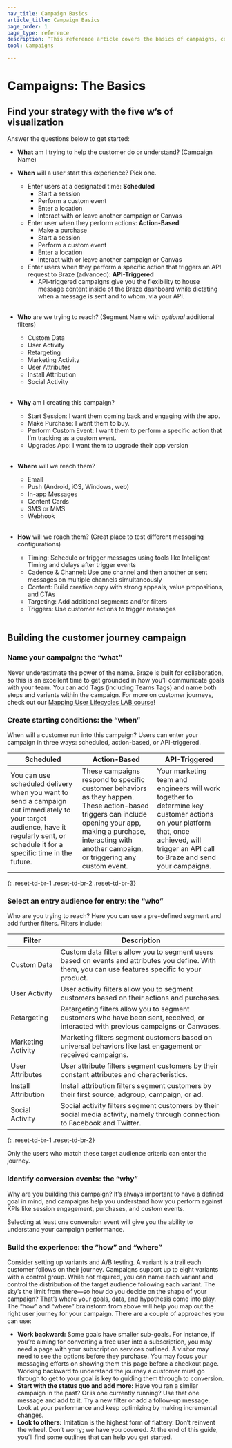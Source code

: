 ```yaml
---
nav_title: Campaign Basics
article_title: Campaign Basics
page_order: 1
page_type: reference
description: “This reference article covers the basics of campaigns, covering various questions you should ask yourself as you set up your first campaigns.”
tool: Campaigns

---
```


# Campaigns: The Basics

## Find your strategy with the five w’s of visualization

Answer the questions below to get started:

* __What__ am I trying to help the customer do or understand? (Campaign Name)

* __When__ will a user start this experience? Pick one.
  * Enter users at a designated time: __Scheduled__
    * Start a session
    * Perform a custom event
    * Enter a location
    * Interact with or leave another campaign or Canvas
  * Enter user when they perform actions: __Action-Based__
    * Make a purchase
    * Start a session
    * Perform a custom event
    * Enter a location
    * Interact with or leave another campaign or Canvas
  * Enter users when they perform a specific action that triggers an API request to Braze (advanced): __API-Triggered__
    * API-triggered campaigns give you the flexibility to house message content inside of the Braze dashboard while dictating when a message is sent and to whom, via your API.<br><br>

* __Who__ are we trying to reach? (Segment Name with _optional_ additional filters)
  * Custom Data
  * User Activity
  * Retargeting
  * Marketing Activity
  * User Attributes
  * Install Attribution
  * Social Activity<br><br>

* __Why__ am I creating this campaign?
  * Start Session: I want them coming back and engaging with the app.
  * Make Purchase: I want them to buy.
  * Perform Custom Event: I want them to perform a specific action that I’m tracking as a custom event.
  * Upgrades App: I want them to upgrade their app version<br><br>

* __Where__ will we reach them?
  * Email
  * Push (Android, iOS, Windows, web)
  * In-app Messages
  * Content Cards
  * SMS or MMS
  * Webhook<br><br>

* __How__ will we reach them? (Great place to test different messaging configurations)
  * Timing: Schedule or trigger messages using tools like Intelligent Timing and delays after trigger events
  * Cadence & Channel: Use one channel and then another or sent messages on multiple channels simultaneously
  * Content: Build creative copy with strong appeals, value propositions, and CTAs
  * Targeting: Add additional segments and/or filters
  * Triggers: Use customer actions to trigger messages<br><br>

## Building the customer journey campaign

### Name your campaign: the “what”

Never underestimate the power of the name. Braze is built for collaboration, so this is an excellent time to get grounded in how you’ll communicate goals with your team. You can add Tags (including Teams Tags) and name both steps and variants within the campaign. For more on customer journeys, check out our [Mapping User Lifecycles LAB course](http://lab.braze.com/mapping-customer-lifecycles)!

### Create starting conditions: the “when”

When will a customer run into this campaign? Users can enter your campaign in three ways: scheduled, action-based, or API-triggered.

| Scheduled | Action-Based | API-Triggered |
|---|---|---|
|You can use scheduled delivery when you want to send a campaign out immediately to your target audience, have it regularly sent, or schedule it for a specific time in the future. | These campaigns respond to specific customer behaviors as they happen. These action-based triggers can include opening your app, making a purchase, interacting with another campaign, or triggering any custom event. | Your marketing team and engineers will work together to determine key customer actions on your platform that, once achieved, will trigger an API call to Braze and send your campaigns. |
{: .reset-td-br-1 .reset-td-br-2 .reset-td-br-3}

### Select an entry audience for entry: the “who”

Who are you trying to reach? Here you can use a pre-defined segment and add further filters. Filters include:

| Filter | Description |
|---|---|
| Custom Data | Custom data filters allow you to segment users based on events and attributes you define. With them, you can use features specific to your product. |
| User Activity | User activity filters allow you to segment customers based on their actions and purchases. |
| Retargeting | Retargeting filters allow you to segment customers who have been sent, received, or interacted with previous campaigns or Canvases. |
| Marketing Activity | Marketing filters segment customers based on universal behaviors like last engagement or received campaigns. |
| User Attributes | User attribute filters segment customers by their constant attributes and characteristics. |
| Install Attribution | Install attribution filters segment customers by their first source, adgroup, campaign, or ad. |
| Social Activity | Social activity filters segment customers by their social media activity, namely through connection to Facebook and Twitter. |
{: .reset-td-br-1 .reset-td-br-2}

Only the users who match these target audience criteria can enter the journey.

### Identify conversion events: the “why”
Why are you building this campaign? It’s always important to have a defined goal in mind, and campaigns help you understand how you perform against KPIs like session engagement, purchases, and custom events.

Selecting at least one conversion event will give you the ability to understand your campaign performance.

### Build the experience: the “how” and “where”

Consider setting up variants and A/B testing. A variant is a trail each customer follows on their journey. Campaigns support up to eight variants with a control group. While not required, you can name each variant and control the distribution of the target audience following each variant. The sky’s the limit from there—so how do you decide on the shape of your campaign? That’s where your goals, data, and hypothesis come into play. The “how” and “where” brainstorm from above will help you map out the right user journey for your campaign. There are a couple of approaches you can use:
- __Work backward:__ Some goals have smaller sub-goals. For instance, if you’re aiming for converting a free user into a subscription, you may need a page with your subscription services outlined. A visitor may need to see the options before they purchase. You may focus your messaging efforts on showing them this page before a checkout page. Working backward to understand the journey a customer must go through to get to your goal is key to guiding them through to conversion.
- __Start with the status quo and add more:__ Have you ran a similar campaign in the past? Or is one currently running? Use that one message and add to it. Try a new filter or add a follow-up message. Look at your performance and keep optimizing by making incremental changes.
- __Look to others:__ Imitation is the highest form of flattery. Don’t reinvent the wheel. Don’t worry; we have you covered. At the end of this guide, you’ll find some outlines that can help you get started.